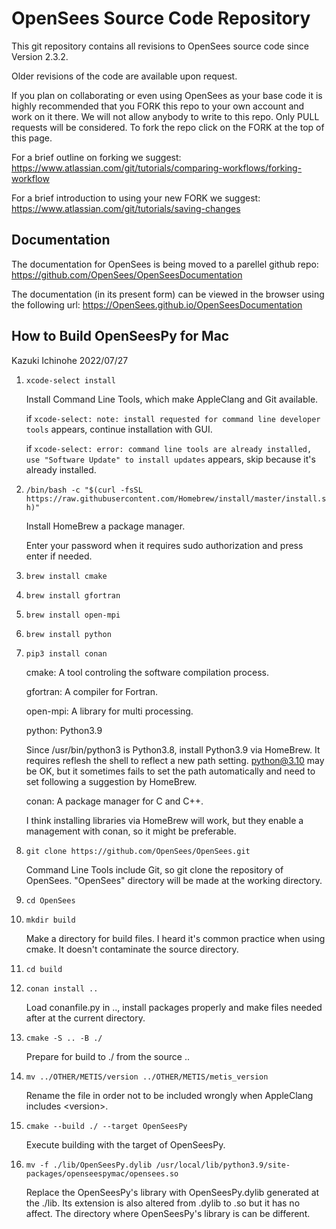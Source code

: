 # OpenSees Source Code Repository

This git repository contains all revisions to OpenSees source code since Version 2.3.2.

Older revisions of the code are available upon request.

If you plan on collaborating or even using OpenSees as your base code it is highly recommended that
you FORK this repo to your own account and work on it there. We will not allow anybody to write to
this repo. Only PULL requests will be considered. To fork the repo click on the FORK at the top of this page.

For a brief outline on forking we suggest:
https://www.atlassian.com/git/tutorials/comparing-workflows/forking-workflow

For a brief introduction to using your new FORK we suggest:
https://www.atlassian.com/git/tutorials/saving-changes

## Documentation
The documentation for OpenSees is being moved to a parellel github repo:
https://github.com/OpenSees/OpenSeesDocumentation

The documentation (in its present form) can be viewed in the browser using the following url:
https://OpenSees.github.io/OpenSeesDocumentation

## How to Build OpenSeesPy for Mac

Kazuki Ichinohe 2022/07/27

1. `xcode-select install`

    Install Command Line Tools, which make AppleClang and Git available.

   if `xcode-select: note: install requested for command line developer tools` appears, continue installation with GUI.

   if `xcode-select: error: command line tools are already installed, use "Software Update" to install updates` appears, skip because it's already installed.

2. `/bin/bash -c "$(curl -fsSL https://raw.githubusercontent.com/Homebrew/install/master/install.sh)"`

    Install HomeBrew a package manager.

    Enter your password when it requires sudo authorization and press enter if needed.

3. `brew install cmake`
4. `brew install gfortran`
5. `brew install open-mpi`
6. `brew install python`
7. `pip3 install conan`

    cmake: A tool controling the software compilation process.

    gfortran: A compiler for Fortran.

    open-mpi: A library for multi processing.

    python: Python3.9

    Since /usr/bin/python3 is Python3.8, install Python3.9 via HomeBrew. It requires reflesh the shell to reflect a new path setting. python@3.10 may be OK, but it sometimes fails to set the path automatically and need to set following a suggestion by HomeBrew.

    conan: A package manager for C and C++.

    I think installing libraries via HomeBrew will work, but they enable a management with conan, so it might be preferable.

8. `git clone https://github.com/OpenSees/OpenSees.git`

    Command Line Tools include Git, so git clone the repository of OpenSees. "OpenSees" directory will be made at the working directory.

9. `cd OpenSees`
10. `mkdir build`

    Make a directory for build files. I heard it's common practice when using cmake. It doesn't contaminate the source directory.

11. `cd build`
12. `conan install ..`

    Load conanfile.py in .., install packages properly and make files needed after at the current directory.

13. `cmake -S .. -B ./`

    Prepare for build to ./ from the source ..

14. `mv ../OTHER/METIS/version ../OTHER/METIS/metis_version`

    Rename the file in order not to be included wrongly when AppleClang includes \<version\>.

15. `cmake --build ./ --target OpenSeesPy`

    Execute building with the target of OpenSeesPy.

16. `mv -f ./lib/OpenSeesPy.dylib /usr/local/lib/python3.9/site-packages/openseespymac/opensees.so`

    Replace the OpenSeesPy's library with OpenSeesPy.dylib generated at the ./lib. Its extension is also altered from .dylib to .so but it has no affect. The directory where OpenSeesPy's library is can be different.
